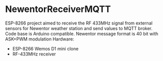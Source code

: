 # NewentorReceiverMQTT
ESP-8266 project aimed to receive the RF 433MHz signal from external sensors for Newentor weather station and send values to MQTT broker.
Code base is Arduino compatible.
Newentor message format is 40 bit with ASK+PWM modulation
Hardware:
 - ESP-8266 Wemos D1 mini clone
 - RF-433MHz receiver